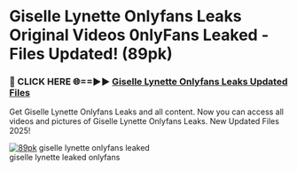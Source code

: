 # Giselle Lynette Onlyfans Leaks Original Videos 0nlyFans Leaked - Files Updated! (89pk)

<h3>🔴 CLICK HERE 🌐==►► <a href="https://tinyurl.com/ms9xzufz" rel="nofollow">Giselle Lynette Onlyfans Leaks Updated Files</a></h3>

Get Giselle Lynette Onlyfans Leaks and all content. Now you can access all videos and pictures of Giselle Lynette Onlyfans Leaks. New Updated Files 2025!

[![89pk](https://i.imgur.com/ppqm5kG.gif)](https://tinyurl.com/ms9xzufz)
giselle lynette onlyfans leaked<br>
giselle lynette leaked onlyfans